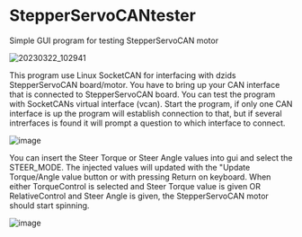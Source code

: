 # StepperServoCANtester
Simple GUI program for testing StepperServoCAN motor

![20230322_102941](https://user-images.githubusercontent.com/37126045/227361324-ecf9a5af-96b3-4739-9827-1915c412b687.jpg)

This program use Linux SocketCAN for interfacing with dzids StepperServoCAN board/motor. You have to bring up your CAN interface that is connected to StepperServoCAN board.
You can test the program with SocketCANs virtual interface (vcan). Start the program, if only one CAN interface is up the program will establish connection to that, but if several 
intrerfaces is found it will prompt a question to which interface to connect.

![image](https://user-images.githubusercontent.com/37126045/227358591-f02fb505-541d-4003-8dd9-05046cff7847.png)

You can insert the Steer Torque or Steer Angle values into gui and select the STEER_MODE. The injected values will updated with the "Update Torque/Angle value button or with pressing Return on keyboard.
When either TorqueControl is selected and Steer Torque value is given OR RelativeControl and Steer Angle is given, the StepperServoCAN motor should start spinning.

![image](https://user-images.githubusercontent.com/37126045/227360534-95258b39-5341-41d9-accd-8cfae35a3295.png)
